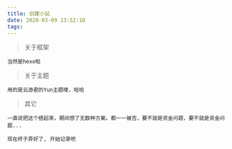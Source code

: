 ```yaml
---
title: 创建小站
date: 2020-03-09 13:52:10
tags:
---
```


> 关于框架
  
    当然是hexo啦
    
> 关于主题

    用的是云游君的Yun主题喽，哈哈
    
> 其它

    一直说把这个搭起来，期间想了无数种方案。都一一被否，要不就是资金问题，要不就是资金问题...
    
    现在终于弄好了, 开始记录吧
